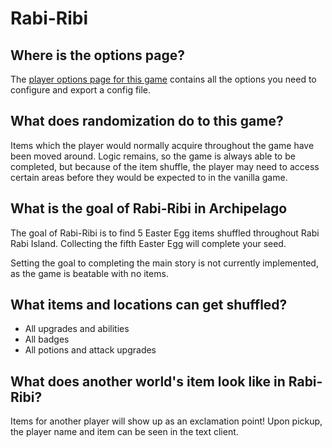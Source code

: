 # Rabi-Ribi

## Where is the options page?

The [player options page for this game](../player-options) contains all the options you need to configure and export a
config file.

## What does randomization do to this game?

Items which the player would normally acquire throughout the game have been moved around. Logic remains, so the game is
always able to be completed, but because of the item shuffle, the player may need to access certain areas before they
would be expected to in the vanilla game.

## What is the goal of Rabi-Ribi in Archipelago

The goal of Rabi-Ribi is to find 5 Easter Egg items shuffled throughout Rabi Rabi Island. Collecting the fifth Easter Egg
will complete your seed.

Setting the goal to completing the main story is not currently implemented, as the game is beatable with no items.

## What items and locations can get shuffled?

- All upgrades and abilities
- All badges
- All potions and attack upgrades

## What does another world's item look like in Rabi-Ribi?

Items for another player will show up as an exclamation point!
Upon pickup, the player name and item can be seen in the text client.